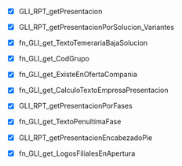 - [x] GLI_RPT_getPresentacion

- [x] GLI_RPT_getPresentacionPorSolucion_Variantes

- [x] fn_GLI_get_TextoTemerariaBajaSolucion

- [x] fn_GLI_get_CodGrupo

- [x] fn_GLI_get_ExisteEnOfertaCompania

- [x] fn_GLI_get_CalculoTextoEmpresaPresentacion

- [x] GLI_RPT_getPresentacionPorFases

- [x] fn_GLI_get_TextoPenultimaFase
- [x] GLI_RPT_getPresentacionEncabezadoPie
- [x] fn_GLI_get_LogosFilialesEnApertura

